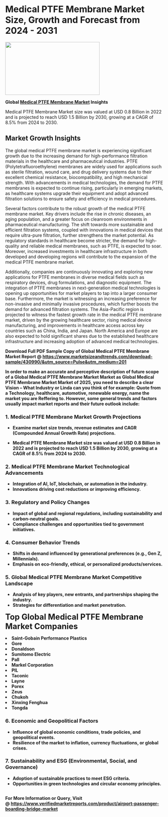 <H1>Medical PTFE Membrane Market Size, Growth and Forecast from 2024 - 2031</H1><img class="aligncenter size-medium wp-image-584254" src="https://thirdeyenews.in/wp-content/uploads/2024/09/Global-Market-Research-300x168.jpeg" alt="" width="300" height="168" /><p><strong>Global&nbsp;<a href="https://www.marketsizeandtrends.com/download-sample/430990/&amp;utm_source=Pulse&amp;utm_medium=201">Medical PTFE Membrane Market</a> Insights</strong></p><p>Medical PTFE Membrane Market size was valued at USD 0.8 Billion in 2022 and is projected to reach USD 1.5 Billion by 2030, growing at a CAGR of 8.5% from 2024 to 2030.</p><p><h2>Market Growth Insights</h2> <p>The global medical PTFE membrane market is experiencing significant growth due to the increasing demand for high-performance filtration materials in the healthcare and pharmaceutical industries. PTFE (Polytetrafluoroethylene) membranes are widely used for applications such as sterile filtration, wound care, and drug delivery systems due to their excellent chemical resistance, biocompatibility, and high mechanical strength. With advancements in medical technologies, the demand for PTFE membranes is expected to continue rising, particularly in emerging markets, as healthcare systems upgrade their equipment and adopt advanced filtration solutions to ensure safety and efficiency in medical procedures.</p> <p><strong></strong></p> <p>Several factors contribute to the robust growth of the medical PTFE membrane market. Key drivers include the rise in chronic diseases, an aging population, and a greater focus on cleanroom environments in pharmaceutical manufacturing. The shift towards more sustainable and efficient filtration systems, coupled with innovations in medical devices that require ultra-pure filtration, further strengthens the market potential. As regulatory standards in healthcare become stricter, the demand for high-quality and reliable medical membranes, such as PTFE, is expected to soar. Moreover, increased investments in healthcare infrastructure in both developed and developing regions will contribute to the expansion of the medical PTFE membrane market.</p> <p>Additionally, companies are continuously innovating and exploring new applications for PTFE membranes in diverse medical fields such as respiratory devices, drug formulations, and diagnostic equipment. The integration of PTFE membranes in next-generation medical technologies is opening up opportunities for market players to tap into a larger consumer base. Furthermore, the market is witnessing an increasing preference for non-invasive and minimally invasive procedures, which further boosts the demand for advanced filtration systems. The Asia-Pacific region is projected to witness the fastest growth rate in the medical PTFE membrane market, driven by the growing healthcare sector, rising medical device manufacturing, and improvements in healthcare access across key countries such as China, India, and Japan. North America and Europe are also expected to hold significant shares due to the established healthcare infrastructure and increasing adoption of advanced medical technologies.</p> <p><strong></p><p><span class=""><strong>Download Full PDF Sample Copy of Global Medical PTFE Membrane Market Report</strong> @ <a href="https://www.marketsizeandtrends.com/download-sample/430990/&amp;utm_source=Pulse&amp;utm_medium=201" target="_blank">https://www.marketsizeandtrends.com/download-sample/430990/&amp;utm_source=Pulse&amp;utm_medium=201</a></span></p><p>In order to make an accurate and perceptive description of future scope of a Global&nbsp;Medical PTFE Membrane Market Market as Global&nbsp;Medical PTFE Membrane Market Market of 2025, you need to describe a clear Vision &ndash; What Industry or Linda can you think of for example: Quote from a Technology, healthcare, automotive, renewable energy, name the market you are Reffering to. However, some general trends and factors usually impact market reports and their future outlook include:</p><h3>1.&nbsp;<strong>Medical PTFE Membrane Market Growth Projections</strong></h3><ul><li>Examine market size trends, revenue estimates and CAGR (Compounded Annual Growth Rate) projections.</li><li><p>Medical PTFE Membrane Market size was valued at USD 0.8 Billion in 2022 and is projected to reach USD 1.5 Billion by 2030, growing at a CAGR of 8.5% from 2024 to 2030.</p></li></ul><h3>2.&nbsp;<strong>Medical PTFE Membrane Market Technological Advancements</strong></h3><ul><li>Integration of AI, IoT, blockchain, or automation in the industry.</li><li>Innovations driving cost reductions or improving efficiency.</li></ul><h3>3.&nbsp;<strong>Regulatory and Policy Changes</strong></h3><ul><li>Impact of global and regional regulations, including sustainability and carbon-neutral goals.</li><li>Compliance challenges and opportunities tied to government initiatives.</li></ul><h3>4.&nbsp;<strong>Consumer Behavior Trends</strong></h3><ul><li>Shifts in demand influenced by generational preferences (e.g., Gen Z, Millennials).</li><li>Emphasis on eco-friendly, ethical, or personalized products/services.</li></ul><h3>5.&nbsp;<strong>Global Medical PTFE Membrane Market Competitive Landscape</strong></h3><ul><li>Analysis of key players, new entrants, and partnerships shaping the industry.</li><li>Strategies for differentiation and market penetration.</li></ul><p data-pm-slice="1 1 []"><span style="color: inherit; font-family: inherit; font-size: 25px;">Top Global Medical PTFE Membrane Market Companies</span></p><div class="" data-test-id=""><p><li>Saint-Gobain Performance Plastics</li><li> Gore</li><li> Donaldson</li><li> Sumitomo Electric</li><li> Pall</li><li> Markel Corporation</li><li> PIL</li><li> Taconic</li><li> Layne</li><li> Porex</li><li> Zeus</li><li> Chukoh</li><li> Xinxing Fenghua</li><li> Tongda</li></p></div><h3>6.&nbsp;<strong>Economic and Geopolitical Factors</strong></h3><ul><li>Influence of global economic conditions, trade policies, and geopolitical events.</li><li>Resilience of the market to inflation, currency fluctuations, or global crises.</li></ul><h3>7.&nbsp;<strong>Sustainability and ESG (Environmental, Social, and Governance)</strong></h3><ul><li>Adoption of sustainable practices to meet ESG criteria.</li><li>Opportunities in green technologies and circular economy principles.</li></ul><h2><strong style="font-size: 14px;">For More Information or Query, Visit @&nbsp;</strong><a style="background-color: #ffffff; font-size: 14px;" href="https://www.marketsizeandtrends.com/report/medical-ptfe-membrane-market/" target="_blank">https://www.verifiedmarketreports.com/product/airport-passenger-boarding-bridge-market</a></h2>
